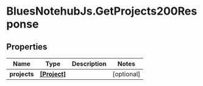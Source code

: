 # BluesNotehubJs.GetProjects200Response

## Properties

Name | Type | Description | Notes
------------ | ------------- | ------------- | -------------
**projects** | [**[Project]**](Project.md) |  | [optional] 


